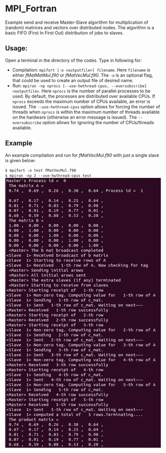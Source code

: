 # MPI_Fortran
Example send and receive Master-Slave algorithm for multiplication of (random) matrices and vectors over distributed nodes. The algorithm is a basic FIFO (First In First Out) distribution of jobs to slaves. 

## Usage:
Open a terminal in the directory of the codes. Type in following for:
* Compilation: `mpifort [-o <outputfile>] filename`. Here `filename` is either *fMatMatMul.f90* or *fMatVecMul.f90*. The `-o` is an optional flag, that could be used to create an output file of desired name.
* Run: `mpirun -np nprocs [--use-hwthread-cpus, --oversubscribe] <outputfile>`. Here `nprocs` is the number of parallel processes to be used. By default, the processes are distributed over available CPUs. If `nprocs` exceeds the maximum number of CPUs available, an error is issued. The `--use-hwthread-cpus` option allows for forcing the number of threads when `nprocs` is within the maximum number of threads available on the hardware (otherwise an error message is issued). The `--oversubscribe` option allows for ignoring the number of CPUs/threads available.

## Example 
An example compilation and run for *fMatVecMul.f90* with just a single slave is given below:

`$ mpifort -o test fMatVecMul.f90`  
`$ mpirun -np 2 --use-hwthread-cpus test`  
![](/images/SingleSlaveExample.png)
